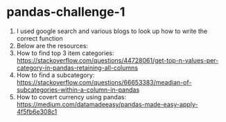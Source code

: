 # pandas-challenge-1
1. I used google search and various blogs to look up how to write the correct function
2. Below are the resources:
3. How to find top 3 item categories: https://stackoverflow.com/questions/44728061/get-top-n-values-per-category-in-pandas-retaining-all-columns
4. How to find a subcategory: https://stackoverflow.com/questions/66653383/meadian-of-subcategories-within-a-column-in-pandas
5. How to covert currency using pandas: https://medium.com/datamadeeasy/pandas-made-easy-apply-4f5fb6e308c1